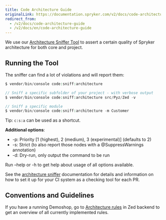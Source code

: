 ```yaml
---
title: Code Architecture Guide
originalLink: https://documentation.spryker.com/v2/docs/code-architecture-guide
redirect_from:
  - /v2/docs/code-architecture-guide
  - /v2/docs/en/code-architecture-guide
---
```


We use our [Architecture Sniffer Tool](https://github.com/spryker/architecture-sniffer) to assert a certain quality of Spryker architecture for both core and project.

## Running the Tool

The sniffer can find a lot of violations and will report them:

```php
$ vendor/bin/console code:sniff:architecture

// Sniff a specific subfolder of your project - with verbose output
$ vendor/bin/console code:sniff:architecture src/Pyz/Zed -v

// Sniff a specific module
$ vendor/bin/console code:sniff:architecture -m Customer
```

Tip: `c:s:a` can be used as a shortcut.

**Additional options**:

* -p: Priority [1 (highest), 2 (medium), 3 (experimental)] (defaults to 2)
* -s: Strict (to also report those nodes with a @SuppressWarnings annotation)
* -d: Dry-run, only output the command to be run

Run –help or -h to get help about usage of all options available.

See the [architecture sniffer](https://github.com/spryker/architecture-sniffer) documentation for details and information on how to set it up for your CI system as a checking tool for each PR.

## Conventions and Guidelines

If you have a running Demoshop, go to [Architecture rules](http://zed.mysprykershop.com/development/architecture/rules) in Zed backend to get an overview of all currently implemented rules.
